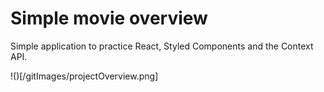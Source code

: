 # Simple movie overview

Simple application to practice React, Styled Components and the Context API.

!()[/gitImages/projectOverview.png]